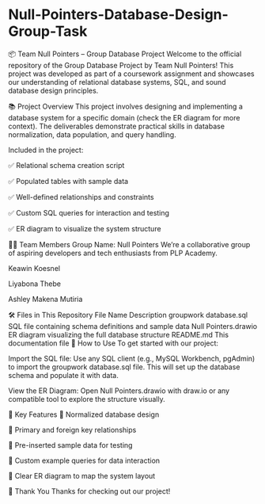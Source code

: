 # Null-Pointers-Database-Design-Group-Task

📦 Team Null Pointers – Group Database Project
Welcome to the official repository of the Group Database Project by Team Null Pointers!
This project was developed as part of a coursework assignment and showcases our understanding of relational database systems, SQL, and sound database design principles.

📚 Project Overview
This project involves designing and implementing a database system for a specific domain (check the ER diagram for more context). The deliverables demonstrate practical skills in database normalization, data population, and query handling.

Included in the project:

✅ Relational schema creation script

✅ Populated tables with sample data

✅ Well-defined relationships and constraints

✅ Custom SQL queries for interaction and testing

✅ ER diagram to visualize the system structure

👨‍💻 Team Members
Group Name: Null Pointers
We’re a collaborative group of aspiring developers and tech enthusiasts from PLP Academy.

Keawin Koesnel

Liyabona Thebe

Ashley Makena Mutiria

🛠️ Files in This Repository
File Name	Description
groupwork database.sql	SQL file containing schema definitions and sample data
Null Pointers.drawio	ER diagram visualizing the full database structure
README.md	This documentation file
🔧 How to Use
To get started with our project:

Import the SQL file:
Use any SQL client (e.g., MySQL Workbench, pgAdmin) to import the groupwork database.sql file. This will set up the database schema and populate it with data.

View the ER Diagram:
Open Null Pointers.drawio with draw.io or any compatible tool to explore the structure visually.

📌 Key Features
📘 Normalized database design

🔑 Primary and foreign key relationships

🧪 Pre-inserted sample data for testing

🧠 Custom example queries for data interaction

🧩 Clear ER diagram to map the system layout

🙏 Thank You
Thanks for checking out our project!
